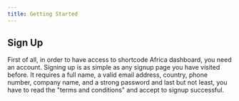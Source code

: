 ```yaml
---
title: Getting Started
---
```


## Sign Up

First of all, in order to have access to shortcode Africa dashboard, you need an account. Signing up is as simple as any signup page you have visited before. It requires a full name, a valid email address, country, phone number, company name, and a strong password and last but not least, you have to read the "terms and conditions" and accept to signup successful.
